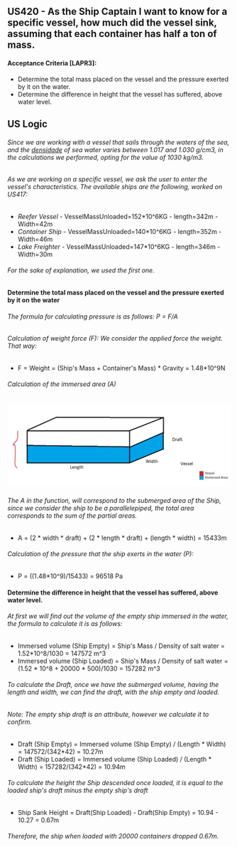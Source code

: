 ## US420 - As the Ship Captain I want to know for a specific vessel, how much did the vessel sink, assuming that each container has half a ton of mass.
#### Acceptance Criteria [LAPR3]:
* Determine the total mass placed on the vessel and the pressure exerted by it on the water.
* Determine the difference in height that the vessel has suffered, above water level.


## US Logic

###### Since we are working with a vessel that sails through the waters of the sea, and the [densidade](https://www.todamateria.com.br/densidade-da-agua/) of sea water varies between 1.017 and 1.030 g/cm3, in the calculations we performed, opting for the value of 1030 kg/m3.

###### As we are working on a specific vessel, we ask the user to enter the vessel's characteristics. The available ships are the following, worked on US417: 
* *Reefer Vessel* - VesselMassUnloaded=152*10^6KG - length=342m - Width=42m 
* *Container Ship* - VesselMassUnloaded=140*10^6KG - length=352m - Width=46m
* *Lake Freighter* - VesselMassUnloaded=147*10^6KG - length=346m - Width=30m 

###### For the sake of explanation, we used the first one.

#### Determine the total mass placed on the vessel and the pressure exerted by it on the water

###### The formula for calculating pressure is as follows: P = F/A

###### Calculation of weight force (F): We consider the applied force the weight. That way:
* F = Weight = (Ship's Mass + Container's Mass) * Gravity = 1.48*10^9N

###### Calculation of the immersed area (A)
![VESSEL](image1.jpg)
###### The A in the function, will correspond to the submerged area of the Ship, since we consider the ship to be a parallelepiped, the total area corresponds to the sum of the partial areas.

* A = (2 * width * draft) + (2 * length * draft) + (length * width) = 15433m

###### Calculation of the pressure that the ship exerts in the water (P):
* P = ((1.48*10^9)/15433) = 96518 Pa

#### Determine the difference in height that the vessel has suffered, above water level.

###### At first we will find out the volume of the empty ship immersed in the water, the formula to calculate it is as follows:
* Immersed volume (Ship Empty) = Ship's Mass / Density of salt water = 1.52*10^8/1030 = 147572 m^3
* Immersed volume (Ship Loaded) = Ship's Mass / Density of salt water = (1.52 * 10^8 + 20000 * 500)/1030 = 157282 m^3

###### To calculate the Draft, once we have the submerged volume, having the length and width, we can find the draft, with the ship empty and loaded.
###### Note: The empty ship draft is an attribute, however we calculate it to confirm.
* Draft (Ship Empty) = Immersed volume (Ship Empty) / (Length * Width) = 147572/(342*42) = 10.27m
* Draft (Ship Loaded) = Immersed volume (Ship Loaded) / (Length * Width) = 157282/(342*42) = 10.94m

###### To calculate the height the Ship descended once loaded, it is equal to the loaded ship's draft minus the empty ship's draft
* Ship Sank Height = Draft(Ship Loaded) - Draft(Ship Empty) = 10.94 - 10.27 = 0.67m

###### Therefore, the ship when loaded with 20000 containers dropped 0.67m.
